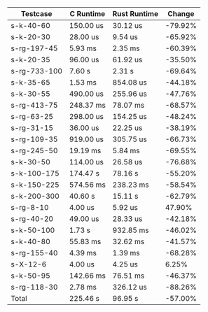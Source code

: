 |     Testcase     |  C Runtime  | Rust Runtime |  Change  |
|------------------|-------------|--------------|----------|
|    s-k-40-60     |   150.00 us |     30.12 us |  -79.92% |
|    s-k-20-30     |    28.00 us |      9.54 us |  -65.92% |
|   s-rg-197-45    |     5.93 ms |      2.35 ms |  -60.39% |
|    s-k-20-35     |    96.00 us |     61.92 us |  -35.50% |
|   s-rg-733-100   |      7.60 s |       2.31 s |  -69.64% |
|    s-k-35-65     |     1.53 ms |    854.08 us |  -44.18% |
|    s-k-30-55     |   490.00 us |    255.96 us |  -47.76% |
|   s-rg-413-75    |   248.37 ms |     78.07 ms |  -68.57% |
|    s-rg-63-25    |   298.00 us |    154.25 us |  -48.24% |
|    s-rg-31-15    |    36.00 us |     22.25 us |  -38.19% |
|   s-rg-109-35    |   919.00 us |    305.75 us |  -66.73% |
|   s-rg-245-50    |    19.19 ms |      5.84 ms |  -69.55% |
|    s-k-30-50     |   114.00 us |     26.58 us |  -76.68% |
|   s-k-100-175    |    174.47 s |      78.16 s |  -55.20% |
|   s-k-150-225    |   574.56 ms |    238.23 ms |  -58.54% |
|   s-k-200-300    |     40.60 s |      15.11 s |  -62.79% |
|    s-rg-8-10     |     4.00 us |      5.92 us |   47.90% |
|    s-rg-40-20    |    49.00 us |     28.33 us |  -42.18% |
|    s-k-50-100    |      1.73 s |    932.85 ms |  -46.02% |
|    s-k-40-80     |    55.83 ms |     32.62 ms |  -41.57% |
|   s-rg-155-40    |     4.39 ms |      1.39 ms |  -68.28% |
|     s-X-12-6     |     4.00 us |      4.25 us |    6.25% |
|    s-k-50-95     |   142.66 ms |     76.51 ms |  -46.37% |
|   s-rg-118-30    |     2.78 ms |    326.12 us |  -88.26% |
|      Total       |    225.46 s |      96.95 s |  -57.00% |
